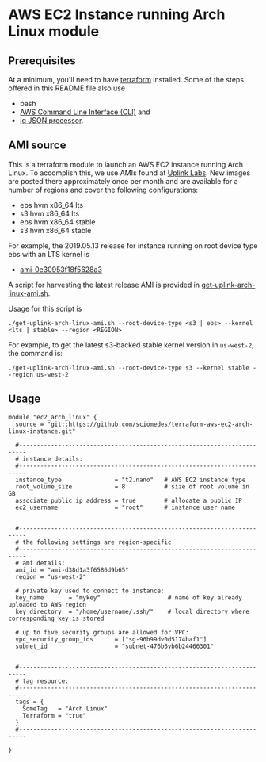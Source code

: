 # AWS EC2 Instance running Arch Linux module

## Prerequisites
At a minimum, you'll need to have [terraform](https://www.terraform.io) installed.
Some of the steps offered in this README file also use 
+ bash
+ [AWS Command Line Interface (CLI)](https://aws.amazon.com/cli/) and 
+ [jq JSON processor](https://stedolan.github.io/jq/).


## AMI source

This is a terraform module to launch an AWS EC2 instance running Arch Linux.
To accomplish this, we use AMIs found at [Uplink Labs].
New images are posted there approximately once per month and are available for a number of regions
and cover the following configurations:

+ ebs hvm x86_64 lts
+ s3 hvm x86_64 lts
+ ebs hvm x86_64 stable
+ s3 hvm x86_64 stable

For example, the 2019.05.13 release for instance running on root device type ebs with an LTS kernel is
+ [	ami-0e30953f18f5628a3](
https://console.aws.amazon.com/ec2/v2/home?region=us-east-1#LaunchInstanceWizard:ami=ami-0e30953f18f5628a3)

A script for harvesting the latest release AMI is provided in 
[get-uplink-arch-linux-ami.sh](get-uplink-arch-linux-ami.sh).

Usage for this script is
```
./get-uplink-arch-linux-ami.sh --root-device-type <s3 | ebs> --kernel <lts | stable> --region <REGION>
```
For example, to get the latest s3-backed stable kernel version in `us-west-2`, the command is:
```
./get-uplink-arch-linux-ami.sh --root-device-type s3 --kernel stable --region us-west-2
```


## Usage

```
module "ec2_arch_linux" {
  source = "git::https://github.com/sciomedes/terraform-aws-ec2-arch-linux-instance.git"

  #------------------------------------------------------------------------
  # instance details:
  #------------------------------------------------------------------------
  instance_type               = "t2.nano"   # AWS EC2 instance type
  root_volume_size            = 8           # size of root volume in GB
  associate_public_ip_address = true        # allocate a public IP
  ec2_username                = "root"      # instance user name


  #------------------------------------------------------------------------
  # the following settings are region-specific
  #------------------------------------------------------------------------
  # ami details:
  ami_id = "ami-d38d1a3f6586d9b65"
  region = "us-west-2"

  # private key used to connect to instance:
  key_name       = "mykey"                   # name of key already uploaded to AWS region
  key_directory  = "/home/username/.ssh/"    # local directory where corresponding key is stored

  # up to five security groups are allowed for VPC:
  vpc_security_group_ids      = ["sg-96b99dv0d5174baf1"]
  subnet_id                   = "subnet-476b6vb6b24466301"


  #------------------------------------------------------------------------
  # tag resource:
  #------------------------------------------------------------------------
  tags = {
    SomeTag   = "Arch Linux"
    Terraform = "true"
  }
  #------------------------------------------------------------------------

}
```

[Uplink Labs]: https://www.uplinklabs.net/projects/arch-linux-on-ec2/
[1]: https://wiki.archlinux.org/index.php/Arch_Linux_AMIs_for_Amazon_Web_Services
